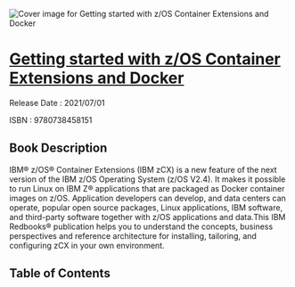 ![Cover image for Getting started with z/OS Container Extensions and Docker](https://imgdetail.ebookreading.net/cover/cover/202109/EB9780738458151.jpg)

[Getting started with z/OS Container Extensions and Docker](https://ebookreading.net/view/book/Getting+started+with+z%2FOS+Container+Extensions+and+Docker-EB9780738458151_1.html "Getting started with z/OS Container Extensions and Docker")
====================================================================================================================

Release Date : 2021/07/01

ISBN : 9780738458151

Book Description
-----------------

IBM® z/OS® Container Extensions (IBM zCX) is a new feature of the next version of the IBM z/OS Operating System (z/OS V2.4). It makes it possible to run Linux on IBM Z® applications that are packaged as Docker container images on z/OS. Application developers can develop, and data centers can operate, popular open source packages, Linux applications, IBM software, and third-party software together with z/OS applications and data.This IBM Redbooks® publication helps you to understand the concepts, business perspectives and reference architecture for installing, tailoring, and configuring zCX in your own environment.


Table of Contents
-----------------

